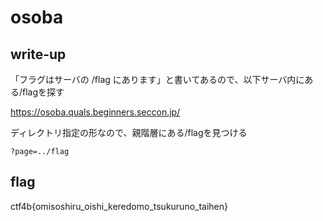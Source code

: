 # osoba

## write-up
「フラグはサーバの /flag にあります」と書いてあるので、以下サーバ内にある/flagを探す

https://osoba.quals.beginners.seccon.jp/

ディレクトリ指定の形なので、親階層にある/flagを見つける

```
?page=../flag
```


## flag
ctf4b{omisoshiru_oishi_keredomo_tsukuruno_taihen}

